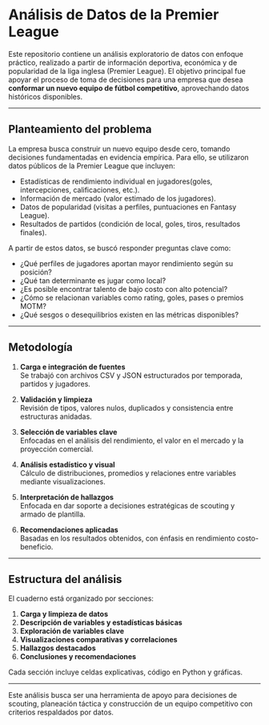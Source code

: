 # Análisis de Datos de la Premier League

Este repositorio contiene un análisis exploratorio de datos con enfoque práctico, realizado a partir de información deportiva, económica y de popularidad de la liga inglesa (Premier League). El objetivo principal fue apoyar el proceso de toma de decisiones para una empresa que desea **conformar un nuevo equipo de fútbol competitivo**, aprovechando datos históricos disponibles.

---

## Planteamiento del problema

La empresa busca construir un nuevo equipo desde cero, tomando decisiones fundamentadas en evidencia empírica. Para ello, se utilizaron datos públicos de la Premier League que incluyen:

- Estadísticas de rendimiento individual en jugadores(goles, intercepciones, calificaciones, etc.).
- Información de mercado (valor estimado de los jugadores).
- Datos de popularidad (visitas a perfiles, puntuaciones en Fantasy League).
- Resultados de partidos (condición de local, goles, tiros, resultados finales).

A partir de estos datos, se buscó responder preguntas clave como:

- ¿Qué perfiles de jugadores aportan mayor rendimiento según su posición?
- ¿Qué tan determinante es jugar como local?
- ¿Es posible encontrar talento de bajo costo con alto potencial?
- ¿Cómo se relacionan variables como rating, goles, pases o premios MOTM?
- ¿Qué sesgos o desequilibrios existen en las métricas disponibles?

---

## Metodología

1. **Carga e integración de fuentes**  
   Se trabajó con archivos CSV y JSON estructurados por temporada, partidos y jugadores.

2. **Validación y limpieza**  
   Revisión de tipos, valores nulos, duplicados y consistencia entre estructuras anidadas.

3. **Selección de variables clave**  
   Enfocadas en el análisis del rendimiento, el valor en el mercado y la proyección comercial.

4. **Análisis estadístico y visual**  
   Cálculo de distribuciones, promedios y relaciones entre variables mediante visualizaciones.

5. **Interpretación de hallazgos**  
   Enfocada en dar soporte a decisiones estratégicas de scouting y armado de plantilla.

6. **Recomendaciones aplicadas**  
   Basadas en los resultados obtenidos, con énfasis en rendimiento costo-beneficio.

---

## Estructura del análisis

El cuaderno está organizado por secciones:

1. **Carga y limpieza de datos**
2. **Descripción de variables y estadísticas básicas**
3. **Exploración de variables clave**
4. **Visualizaciones comparativas y correlaciones**
5. **Hallazgos destacados**
6. **Conclusiones y recomendaciones**

Cada sección incluye celdas explicativas, código en Python y gráficas.

---


Este análisis busca ser una herramienta de apoyo para decisiones de scouting, planeación táctica y construcción de un equipo competitivo con criterios respaldados por datos.

